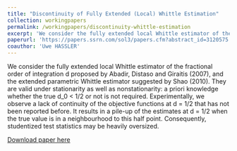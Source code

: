 ```yaml
---
title: "Discontinuity of Fully Extended (Local) Whittle Estimation"
collection: workingpapers
permalink: /workingpapers/discontinuity-whittle-estimation
excerpt: 'We consider the fully extended local Whittle estimator of the fractional order of integration d proposed by Abadir, Distaso and Giraitis (2007), and the extended parametric Whittle estimator suggested by Shao (2010).'
paperurl: 'https://papers.ssrn.com/sol3/papers.cfm?abstract_id=3120575'
coauthor: 'Uwe HASSLER'
---
```


We consider the fully extended local Whittle estimator of the fractional order of integration d proposed by Abadir, Distaso and Giraitis (2007), and the extended parametric Whittle estimator suggested by Shao (2010). They are valid under stationarity as well as nonstationarity: a priori knowledge whether the true d_0 < 1/2 or not is not required. Experimentally, we observe a lack of continuity of the objective functions at d = 1/2 that has not been reported before. It results in a pile-up of the estimates at d = 1/2 when the true value is in a neighbourhood to this half point. Consequently, studentized test statistics may be heavily oversized.

[Download paper here](https://papers.ssrn.com/sol3/papers.cfm?abstract_id=3120575)
